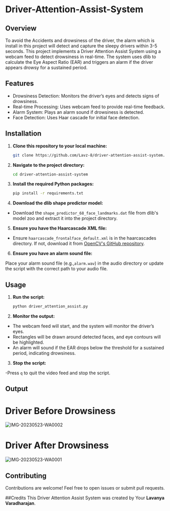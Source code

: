 # Driver-Attention-Assist-System

## Overview
To avoid the Accidents and drowsiness  of the driver, the alarm which is install in this project will detect and capture the sleepy drivers within 3-5 seconds. This project implements a Driver Attention Assist System using a webcam feed to detect drowsiness in real-time. The system uses dlib to calculate the Eye Aspect Ratio (EAR) and triggers an alarm if the driver appears drowsy for a sustained period.

## Features
- Drowsiness Detection: Monitors the driver’s eyes and detects signs of drowsiness.
- Real-time Processing: Uses webcam feed to provide real-time feedback.
- Alarm System: Plays an alarm sound if drowsiness is detected.
- Face Detection: Uses Haar cascade for initial face detection.

## Installation

1. **Clone this repository to your local machine:**

    ```bash
    git clone https://github.com/Lavz-8/driver-attention-assist-system.git
    ```

2. **Navigate to the project directory:**

    ```bash
    cd driver-attention-assist-system
    ```
 
3. **Install the required Python packages:**

    ```bash
    pip install -r requirements.txt
    ```
    
4. **Download the dlib shape predictor model:**

- Download the `shape_predictor_68_face_landmarks.dat` file from dlib's model zoo and extract it into the project directory.

5. **Ensure you have the Haarcascade XML file:**

- Ensure `haarcascade_frontalface_default.xml` is in the haarcascades directory. If not, download it from [OpenCV's GitHub repository](https://github.com/opencv/opencv/tree/master/data/haarcascades).
  
6. **Ensure you have an alarm sound file:**

Place your alarm sound file (e.g.,`alarm.wav`) in the audio directory or update the script with the correct path to your audio file.

## Usage

1. **Run the script:**

    ```bash
    python driver_attention_assist.py
    ```
    
2. **Monitor the output:**

- The webcam feed will start, and the system will monitor the driver’s eyes.
- Rectangles will be drawn around detected faces, and eye contours will be highlighted.
- An alarm will sound if the EAR drops below the threshold for a sustained period, indicating drowsiness.
  
3. **Stop the script:**

-Press `q` to quit the video feed and stop the script.

## Output

# Driver Before Drowsiness
![IMG-20230523-WA0002](https://github.com/Lavz-8/Driver-Attention-Assist-System/assets/171010558/0d34c292-a698-4261-b672-103198545d22)

# Driver After Drowsiness
![IMG-20230523-WA0001](https://github.com/Lavz-8/Driver-Attention-Assist-System/assets/145861363/700b804d-bda0-42d0-b285-b315c1a58626)

## Contributing
Contributions are welcome! Feel free to open issues or submit pull requests.

##Credits
This Driver Attention Assist System was created by Your **Lavanya Varadharajan**.
